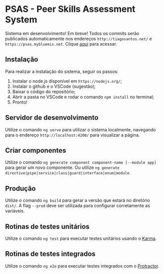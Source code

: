 # PSAS - Peer Skills Assessment System

Sistema em desenvolvimento! Em breve!
Todos os commits serão publicados automaticamente nos endereços `http://tiagosantos.net/` e `https://psas.mybluemix.net`. Clique [aqui](https://psas.mybluemix.net) para acessar.

## Instalação

Para realizar a instalação do sistema, seguir os passos:
1. Instalar o node.js disponível em `https://nodejs.org/`;
2. Instalar o github e o VSCode (sugestão);
3. Baixar o código do repositório;
4. Abrir a pasta no VSCode e rodar o comando `npm install` no terminal;
5. Pronto!

## Servidor de desenvolvimento

Utilize o comando `ng serve` para utilizar o sistema localmente, navegando para o endereço `http://localhost:4200/` para visualizar a página.

## Criar componentes

Utilize o comando `ng generate component component-name [--module app]` para gerar um novo componente. Ou utilize `ng generate directive|pipe|service|class|guard|interface|enum|module`.

## Produção

Utilize o comando `ng build` para gerar a versão que estará no diretório `dist/`. A flag `--prod` deve ser utilizada para configurar corretamente as variáveis.

## Rotinas de testes unitários

Utilize o comando `ng test` para executar testes unitários usando o [Karma](https://karma-runner.github.io).

## Rotinas de testes integrados

Utilize o comando `ng e2e` para executar testes integrados com o [Protractor](http://www.protractortest.org/).
